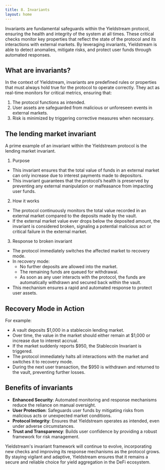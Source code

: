 ```yaml
---
title: 8. Invariants
layout: home
---
```


Invariants are fundamental safeguards within the Yieldstream protocol, ensuring the health and integrity of the system at all times.
These critical checks monitor key properties that reflect the state of the protocol and its interactions with external markets.
By leveraging invariants, Yieldstream is able to detect anomalies, mitigate risks, and protect user funds through automated responses.

## What are invariants?

In the context of Yieldstream, invariants are predefined rules or properties that must always hold true for the protocol to operate correctly. They act as real-time monitors for critical metrics, ensuring that:

1. The protocol functions as intended.
2. User assets are safeguarded from malicious or unforeseen events in external markets.
3. Risk is minimized by triggering corrective measures when necessary.

## The lending market invariant

A prime example of an invariant within the Yieldstream protocol is the lending market invariant.

1. Purpose

- This invariant ensures that the total value of funds in an external market can only increase due to interest payments made to depositors.
- This invariant guarantees that the protocol’s health is preserved by preventing any external manipulation or malfeasance from impacting user funds.

2. How it works

- The protocol continuously monitors the total value recorded in an external market compared to the deposits made by the vault.
- If the external market value ever drops below the deposited amount, the invariant is considered broken, signaling a potential malicious act or critical failure in the external market.

3. Response to broken invariant

- The protocol immediately switches the affected market to recovery mode.
- In recovery mode:
  - No further deposits are allowed into the market.
  - The remaining funds are queued for withdrawal.
  - As soon as any user interacts with the protocol, the funds are automatically withdrawn and secured back within the vault.
- This mechanism ensures a rapid and automated response to protect user assets.

## Recovery Mode in Action

For example:

- A vault deposits $1,000 in a stablecoin lending market.
- Over time, the value in the market should either remain at $1,000 or increase due to interest accrual.
- If the market suddenly reports $950, the Stablecoin Invariant is triggered.
- The protocol immediately halts all interactions with the market and switches it to recovery mode.
- During the next user transaction, the $950 is withdrawn and returned to the vault, preventing further losses.

## Benefits of invariants

- **Enhanced Security**: Automated monitoring and response mechanisms reduce the reliance on manual oversight.
- **User Protection**: Safeguards user funds by mitigating risks from malicious acts or unexpected market conditions.
- **Protocol Integrity**: Ensures that Yieldstream operates as intended, even under adverse circumstances.
- **Trust and Transparency**: Builds user confidence by providing a robust framework for risk management.

Yieldstream's invariant framework will continue to evolve, incorporating new checks and improving its response mechanisms as the protocol grows.
By staying vigilant and adaptive, Yieldstream ensures that it remains a secure and reliable choice for yield aggregation in the DeFi ecosystem.
